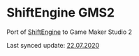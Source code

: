 # ShiftEngine GMS2
 Port of [ShiftEngine](https://github.com/Remag/ShiftEngine) to Game Maker Studio 2

Last synced update: [22.07.2020](https://github.com/Remag/ShiftEngine/commit/a084e9b01dd8f00beb1ac1b5f7bb84be8eb0a2a0)
